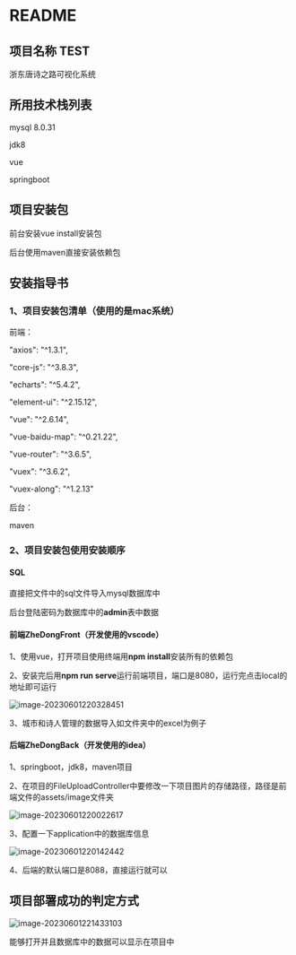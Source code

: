 # README 

## 项目名称 TEST

浙东唐诗之路可视化系统

## 所用技术栈列表

mysql 8.0.31 

jdk8 

vue 

springboot

## 项目安装包

前台安装vue install安装包

后台使用maven直接安装依赖包

## 安装指导书

### 1、项目安装包清单（使用的是mac系统）

前端：

  "axios": "^1.3.1",

  "core-js": "^3.8.3",

  "echarts": "^5.4.2",

  "element-ui": "^2.15.12",

  "vue": "^2.6.14",

  "vue-baidu-map": "^0.21.22",

  "vue-router": "^3.6.5",

  "vuex": "^3.6.2",

  "vuex-along": "^1.2.13"

后台：

maven

### 2、项目安装包使用安装顺序

#### SQL

直接把文件中的sql文件导入mysql数据库中

后台登陆密码为数据库中的**admin**表中数据

#### 前端ZheDongFront（开发使用的vscode）

1、使用vue，打开项目使用终端用**npm install**安装所有的依赖包

2、安装完后用**npm run serve**运行前端项目，端口是8080，运行完点击local的地址即可运行

![image-20230601220328451](/Users/fuxiaolong/Pictures/Typora/image-20230601220328451.png)

3、城市和诗人管理的数据导入如文件夹中的excel为例子

#### 后端ZheDongBack（开发使用的idea）

1、springboot，jdk8，maven项目

2、在项目的FileUploadController中要修改一下项目图片的存储路径，路径是前端文件的assets/image文件夹

![image-20230601220022617](/Users/fuxiaolong/Pictures/Typora/image-20230601220022617.png)

3、配置一下application中的数据库信息

![image-20230601220142442](/Users/fuxiaolong/Pictures/Typora/image-20230601220142442.png)

4、后端的默认端口是8088，直接运行就可以

## 项目部署成功的判定方式

![image-20230601221433103](/Users/fuxiaolong/Pictures/Typora/image-20230601221433103.png)

能够打开并且数据库中的数据可以显示在项目中
